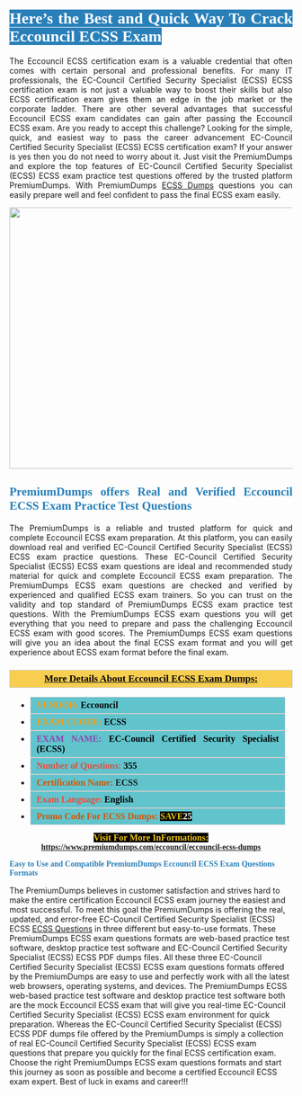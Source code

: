 <h1 style="text-align: justify;"><span style="color:#ffffff;"><span style="font-family:Georgia,serif;"><strong><span style="background-color:#2980b9;">Here’s the Best and Quick Way To Crack Eccouncil ECSS Exam</span></strong></span></span></h1>

<p style="text-align: justify;">The Eccouncil ECSS certification exam is a valuable credential that often comes with certain personal and professional benefits. For many IT professionals, the EC-Council Certified Security Specialist (ECSS) ECSS certification exam is not just a valuable way to boost their skills but also ECSS certification exam gives them an edge in the job market or the corporate ladder. There are other several advantages that successful Eccouncil ECSS exam candidates can gain after passing the Eccouncil ECSS exam. Are you ready to accept this challenge? Looking for the simple, quick, and easiest way to pass the career advancement EC-Council Certified Security Specialist (ECSS) ECSS certification exam? If your answer is yes then you do not need to worry about it. Just visit the PremiumDumps and explore the top features of EC-Council Certified Security Specialist (ECSS) ECSS exam practice test questions offered by the trusted platform PremiumDumps. With PremiumDumps <a href="https://www.premiumdumps.com/eccouncil/eccouncil-ecss-dumps">ECSS Dumps</a> questions you can easily prepare well and feel confident to pass the final ECSS exam easily.</p>

<p style="text-align: center;"><a href="https://www.premiumdumps.com/eccouncil/eccouncil-ecss-dumps"><img alt="" src="https://i.imgur.com/KJGzbJ2.jpeg" style="width: 700px; height: 465px;" /></a></p>

<h2 style="text-align: justify;"><span style="color:#2980b9;"><span style="font-family:Georgia,serif;"><strong>PremiumDumps offers Real and Verified Eccouncil ECSS Exam Practice Test Questions</strong></span></span></h2>

<p style="text-align: justify;">The PremiumDumps is a reliable and trusted platform for quick and complete Eccouncil ECSS exam preparation. At this platform, you can easily download real and verified EC-Council Certified Security Specialist (ECSS) ECSS exam practice questions. These EC-Council Certified Security Specialist (ECSS) ECSS exam questions are ideal and recommended study material for quick and complete Eccouncil ECSS exam preparation. The PremiumDumps ECSS exam questions are checked and verified by experienced and qualified ECSS exam trainers. So you can trust on the validity and top standard of PremiumDumps ECSS exam practice test questions. With the PremiumDumps ECSS exam questions you will get everything that you need to prepare and pass the challenging Eccouncil ECSS exam with good scores. The PremiumDumps ECSS exam questions will give you an idea about the final ECSS exam format and you will get experience about ECSS exam format before the final exam.</p>

<h3 style="background: #f7ce50; border: 1px solid rgb(204, 204, 204); padding: 5px 10px; text-align: center;"><span style="font-family:Georgia,serif;"><u><u><span style="color:#000000;"><span style="font-size:11pt"><span style="line-height:normal"><b><span style="font-size:13.0pt"><span cambria="">More Details About Eccouncil ECSS Exam Dumps:</span></span></b></span></span></span></u></u></span></h3>

<ul>
	<li style="margin:0cm 10pt">
	<div style="background:#61c4cd; border: 1px solid rgb(204, 204, 204); padding: 5px 10px; text-align: justify;"><span style="font-family:Georgia,serif;"><span style="font-size:11pt"><span style="line-height:normal"><b><span style="font-size:12.0pt"><span new="" roman="" times=""><span style="color:#f39c12;">VENDOR:</span> <span style="color:#000000;">Eccouncil</span></span></span></b></span></span></span></div>
	</li>
	<li style="margin:0cm 10pt">
	<div style="background: #61c4cd; border: 1px solid rgb(204, 204, 204); padding: 5px 10px; text-align: justify;"><span style="font-family:Georgia,serif;"><span style="font-size:11pt"><span style="line-height:normal"><b><span style="font-size:12.0pt"><span new="" roman="" times=""><span style="color:#f39c12;">EXAM CCODE:</span> <span style="color:#000000;">ECSS</span></span></span></b></span></span></span></div>
	</li>
	<li style="margin:0cm 10pt">
	<div style="background: #61c4cd; border: 1px solid rgb(204, 204, 204); padding: 5px 10px; text-align: justify;"><span style="font-family:Georgia,serif;"><span style="font-size:11pt"><span style="line-height:normal"><b><span style="font-size:12.0pt"><span new="" roman="" times=""><span style="color:#8e44ad;">EXAM NAME:</span> <span style="color:#000000;">EC-Council Certified Security Specialist (ECSS)</span></span></span></b></span></span></span></div>
	</li>
	<li style="margin:0cm 10pt">
	<div style="background: #61c4cd; border: 1px solid rgb(204, 204, 204); padding: 5px 10px;"><span style="font-family:Georgia,serif;"><span style="font-size:11pt"><span style="line-height:normal"><b><span style="font-size:12.0pt"><span new="" roman="" times=""><span style="color:#e74c3c;">Number of Questions:</span><span style="color:#000000;"><span style="color:#f1c40f;"> </span>355</span></span></span></b></span></span></span></div>
	</li>
	<li style="margin:0cm 10pt">
	<div style="background: #61c4cd; border: 1px solid rgb(204, 204, 204); padding: 5px 10px; text-align: justify;"><span style="font-family:Georgia,serif;"><span style="font-size:11pt"><span style="line-height:normal"><b><span style="font-size:12.0pt"><span new="" roman="" times=""><span style="color:#d35400;">Certification Name:</span> ECSS</span></span></b></span></span></span></div>
	</li>
	<li style="margin:0cm 10pt">
	<div style="background: #61c4cd; border: 1px solid rgb(204, 204, 204); padding: 5px 10px; text-align: justify;"><span style="font-family:Georgia,serif;"><span style="font-size:11pt"><span style="line-height:normal"><b><span style="font-size:12.0pt"><span new="" roman="" times=""><span style="color:#e74c3c;">Exam Language:</span> <span style="color:#000000;">English</span></span></span></b></span></span></span></div>
	</li>
	<li style="margin:0cm 10pt">
	<div style="background: #61c4cd; border: 1px solid rgb(204, 204, 204); padding: 5px 10px;"><span style="font-family:Georgia,serif;"><span style="font-size:11pt"><span style="line-height:normal"><b><span style="font-size:12.0pt"><span new="" roman="" times=""><span style="color:#d35400;">Promo Code For ECSS Dumps:</span><span style="color:#f1c40f;"> <span style="background-color:#000000;">SAVE</span></span><span style="color:#ffffff;"><span style="background-color:#000000;">25</span></span></span></span></b></span></span></span></div>
	</li>
</ul>

<p style="text-align: center;"><span style="font-family:Georgia,serif;"><strong><span style="font-size:16px;"><span style="color:#f1c40f;"><span style="background-color:#000000;">Visit For More InFormations:</span></span></span> <a href="https://www.premiumdumps.com/eccouncil/eccouncil-ecss-dumps">https://www.premiumdumps.com/eccouncil/eccouncil-ecss-dumps</a></strong></span></p>

<p><span style="color:#2980b9;"><span style="font-family:Georgia,serif;"><strong><strong><strong>Easy to Use and Compatible PremiumDumps Eccouncil ECSS Exam Questions Formats</strong></strong></strong></span></span></p>

<p>The PremiumDumps believes in customer satisfaction and strives hard to make the entire certification Eccouncil ECSS exam journey the easiest and most successful. To meet this goal the PremiumDumps is offering the real, updated, and error-free EC-Council Certified Security Specialist (ECSS) ECSS <a href="https://www.premiumdumps.com/eccouncil/ecss-dumps">ECSS Questions</a> in three different but easy-to-use formats. These PremiumDumps ECSS exam questions formats are web-based practice test software, desktop practice test software and EC-Council Certified Security Specialist (ECSS) ECSS PDF dumps files. All these three EC-Council Certified Security Specialist (ECSS) ECSS exam questions formats offered by the PremiumDumps are easy to use and perfectly work with all the latest web browsers, operating systems, and devices. The PremiumDumps ECSS web-based practice test software and desktop practice test software both are the mock Eccouncil ECSS exam that will give you real-time EC-Council Certified Security Specialist (ECSS) ECSS exam environment for quick preparation. Whereas the EC-Council Certified Security Specialist (ECSS) ECSS PDF dumps file offered by the PremiumDumps is simply a collection of real EC-Council Certified Security Specialist (ECSS) ECSS exam questions that prepare you quickly for the final ECSS certification exam. Choose the right PremiumDumps ECSS exam questions formats and start this journey as soon as possible and become a certified Eccouncil ECSS exam expert. Best of luck in exams and career!!!</p>
